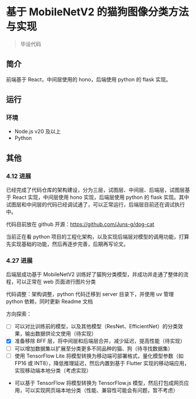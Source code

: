 # 基于 MobileNetV2 的猫狗图像分类方法与实现

> 毕设代码

## 简介

前端基于 React，中间层使用的 hono，后端使用 python 的 flask 实现。

## 运行

### 环境

- Node.js v20 及以上
- Python

## 其他

### 4.12 进展

已经完成了代码仓库的架构建设，分为三层，试图层、中间层、后端层，试图层基于 React 实现，中间层使用 hono 实现，后端层使用 python 的 flask 实现。其中试图层和中间层的代码已经调试通了，可以正常运行，后端层目前还在调试执行中。

代码目前放在 github 开源：https://github.com/Juns-g/dog-cat

当前正在看 python 项目的工程化架构，以及实现后端层对模型的调用功能，打算先实现基础的功能，然后再逐步完善，后期再写论文。

### 4.27 进展

后端层成功基于 MobileNetV2 训练好了猫狗分类模型，并成功并走通了整体的流程，可以正常在 web 页面进行图片分类

代码调整：架构调整，python 代码迁移到 server 目录下，并使用 uv 管理 python 依赖，同时更新 Readme 文档

方向探索：

- [ ] 可以对比训练前的模型，以及其他模型（ResNet、EfficientNet）的分类效果，输出数据供论文使用（待实现）
- [x] 准备移除 BFF 层，将中间层和后端层合并，减少延迟，提高性能（待实现）
- [ ] 可以增加数据集以扩展至分类更多不同品种的猫、狗（待寻找数据集）
- [ ] 使用 TensorFlow Lite 将模型转换为移动端可部署格式，量化模型参数（如 FP16 或 INT8），降低推理延迟，然后内置到基于 Flutter 实现的移动端应用，实现移动端本地分类（考虑实现）
- 可以基于 TensorFlow 将模型转换为 TensorFlow.js 模型，然后打包成网页应用，可以实现网页端本地分类（性能、兼容性可能会有问题，暂不考虑）
